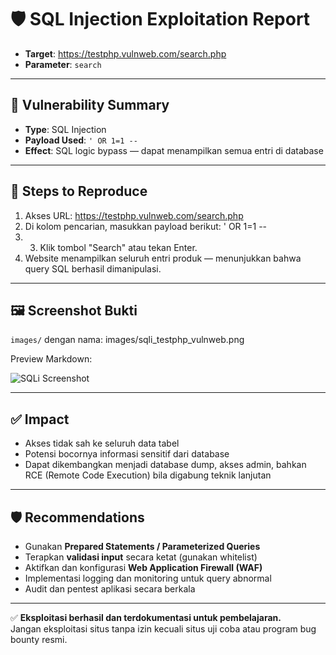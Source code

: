 # 🛡️ SQL Injection Exploitation Report

- **Target**: https://testphp.vulnweb.com/search.php  
- **Parameter**: `search`

---

## 🎯 Vulnerability Summary

- **Type**: SQL Injection
- **Payload Used**: `' OR 1=1 --`
- **Effect**: SQL logic bypass — dapat menampilkan semua entri di database

---

## 🧪 Steps to Reproduce

1. Akses URL: https://testphp.vulnweb.com/search.php
2. Di kolom pencarian, masukkan payload berikut: ' OR 1=1 --
3. 3. Klik tombol "Search" atau tekan Enter.
4. Website menampilkan seluruh entri produk — menunjukkan bahwa query SQL berhasil dimanipulasi.

---

## 🖼️ Screenshot Bukti
`images/` dengan nama: images/sqli_testphp_vulnweb.png 

Preview Markdown:

![SQLi Screenshot](../images/sqli_testphp_vulnweb.png)

---

## ✅ Impact

- Akses tidak sah ke seluruh data tabel
- Potensi bocornya informasi sensitif dari database
- Dapat dikembangkan menjadi database dump, akses admin, bahkan RCE (Remote Code Execution) bila digabung teknik lanjutan

---

## 🛡️ Recommendations

- Gunakan **Prepared Statements / Parameterized Queries**
- Terapkan **validasi input** secara ketat (gunakan whitelist)
- Aktifkan dan konfigurasi **Web Application Firewall (WAF)**
- Implementasi logging dan monitoring untuk query abnormal
- Audit dan pentest aplikasi secara berkala

---

✅ **Eksploitasi berhasil dan terdokumentasi untuk pembelajaran.**  
Jangan eksploitasi situs tanpa izin kecuali situs uji coba atau program bug bounty resmi.
